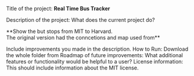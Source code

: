 Title of the project: **Real Time Bus Tracker**

<p>Description of the project: What does the current project do?</p>
<p></p>**Show the but stops from MIT  to Harvard. <br>
The original version had the conncetions and map used from** </p>

Include improvements you made in the description. 
How to Run: Download the whole folder from 
Roadmap of future improvements: What additional features or functionality would be helpful to a user? 
License information: This should include information about the MIT license. 
